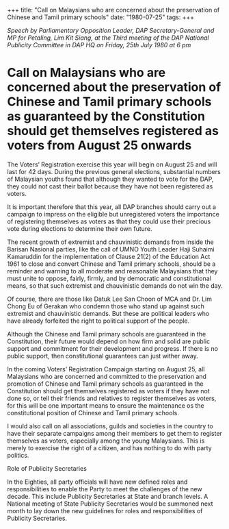 +++ 
title: "Call on Malaysians who are concerned about the preservation of Chinese and Tamil primary schools"
date: "1980-07-25"
tags:
+++

_Speech by Parliamentary Opposition Leader, DAP Secretary-General and MP for Petaling, Lim Kit Siang, at the Third meeting of the DAP National Publicity Committee in DAP HQ on Friday, 25th July 1980 at 6 pm_

# Call on Malaysians who are concerned about the preservation of Chinese and Tamil primary schools as guaranteed by the Constitution should get themselves registered as voters from August 25 onwards

The Voters’ Registration exercise this year will begin on August 25 and will last for 42 days. During the previous general elections, substantial numbers of Malaysian youths found that although they wanted to vote for the DAP, they could not cast their ballot because they have not been registered as voters.</u>

It is important therefore that this year, all DAP branches should carry out a campaign to impress on the eligible but unregistered voters the importance of registering themselves as voters as that they could use their precious vote during elections to determine their own future.

The recent growth of extremist and chauvinistic demands from inside the Barisan Nasional parties, like the call of UMNO Youth Leader Haji Suhaimi Kamaruddin for the implementation of Clause 21(2) of the Education Act 1961 to close and convert Chinese and Tamil primary schools, should be a reminder and warning to all moderate and reasonable Malaysians that they must unite to oppose, fairly, firmly, and by democratic and constitutional means, so that such extremist and chauvinistic demands do not win the day.

Of course, there are those like Datuk Lee San Choon of MCA and Dr. Lim Chong Eu of Gerakan who condemn those who stand up against such extremist and chauvinistic demands. But these are political leaders who have already forfeited the right to political support of the people.

Although the Chinese and Tamil primary schools are guaranteed in the Constitution, their future would depend on how firm and solid are public support and commitment for their development and progress. If there is no public support, then constitutional guarantees can just wither away.

In the coming Voters’ Registration Campaign starting on August 25, all Malaysians who are concerned and committed to the preservation and promotion of Chinese and Tamil primary schools as guaranteed in the Constitution should get themselves registered as voters if they have not done so, or tell their friends and relatives to register themselves as voters, for this will be one important means to ensure the maintenance os the constitutional position of Chinese and Tamil primary schools.

I would also call on all associations, guilds and societies in the country to have their separate campaigns among their members to get them to register themselves as voters, especially among the young Malaysians. This is merely to exercise the right of a citizen, and has nothing to do with party politics.

Role of Publicity Secretaries

In the Eighties, all party officials will have new defined roles and responsibilities to enable the Party to meet the challenges of the new decade. This include Publicity Secretaries at State and branch levels. A National meeting of State Publicity Secretaries would be summoned next month to lay down the new guidelines for roles and responsibilities of Publicity Secretaries.
 
